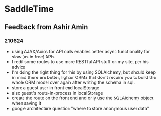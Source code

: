 # SaddleTime
## Feedback from Ashir Amin
### 210624

 - using AJAX/Axios for API calls enables better async functionality for slow (as in free) APIs
 - I redit some routes to use more RESTful API stuff on my site, per his advice
 - I'm doing the right thing for this by using SQLAlchemy, but should keep in mind there are better, lighter ORMs that don't require you to build the whole ORM model over again after writing the schema in sql.
 - store a guest user in front end localStorage
 - also guest's route-in-process in localStorage
 - create the route on the front end and only use the SQLAlchemy object when saving it
 - google architecture question "where to store anonymous user data"
  